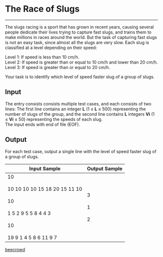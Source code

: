 # The Race of Slugs

---

The slugs racing is a sport that has grown in recent years, causing several people dedicate their lives trying to capture fast slugs, and trains them to make millions in races around the world. But the task of capturing fast slugs is not an easy task, since almost all the slugs are very slow. Each slug is classified at a level depending on their speed:

Level 1: If speed is less than 10 cm/h.  
Level 2: If speed is greater than or equal to 10 cm/h and lower than 20 cm/h.  
Level 3: If speed is greater than or equal to 20 cm/h.

Your task is to identify which level of speed faster slug of a group of slugs.

## Input

The entry consists consists multiple test cases, and each consists of two lines: The first line contains an integer **L** (1 ≤ **L** ≤ 500) representing the number of slugs of the group, and the second line contains **L** integers **Vi** (1 ≤ **Vi** ≤ 50) representing the speeds of each slug.  
The input ends with end of file (EOF).

## Output

For each test case, output a single line with the level of speed faster slug of a group of slugs.

| Input Sample                                                                                                        | Output Sample       |
| ------------------------------------------------------------------------------------------------------------------- | ------------------- |
| 10<br><br>10 10 10 10 15 18 20 15 11 10<br><br>10<br><br>1 5 2 9 5 5 8 4 4 3<br><br>10<br><br>19 9 1 4 5 8 6 11 9 7 | 3<br><br>1<br><br>2 |

[beecrowd](https://www.beecrowd.com.br/judge/en/problems/view/1789)
